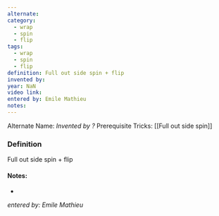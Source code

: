 ```yaml
---
alternate: 
category:
  - wrap
  - spin
  - flip
tags:
  - wrap
  - spin
  - flip
definition: Full out side spin + flip
invented by: 
year: NaN
video link: 
entered by: Emile Mathieu
notes: 
---
```

Alternate Name: 
*Invented by ?*
Prerequisite Tricks: [[Full out side spin]]

### Definition
Full out side spin + flip


#### Notes:
- 
*entered by: Emile Mathieu*
